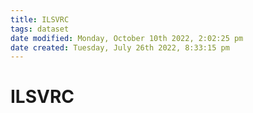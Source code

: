 ```yaml
---
title: ILSVRC
tags: dataset 
date modified: Monday, October 10th 2022, 2:02:25 pm
date created: Tuesday, July 26th 2022, 8:33:15 pm
---
```


# ILSVRC



